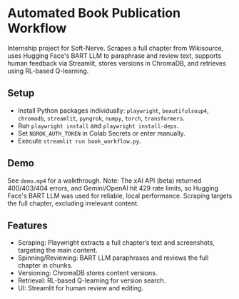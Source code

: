 # Automated Book Publication Workflow
Internship project for Soft-Nerve. Scrapes a full chapter from Wikisource, uses Hugging Face's BART LLM to paraphrase and review text, supports human feedback via Streamlit, stores versions in ChromaDB, and retrieves using RL-based Q-learning.

## Setup
- Install Python packages individually: `playwright`, `beautifulsoup4`, `chromadb`, `streamlit`, `pyngrok`, `numpy`, `torch`, `transformers`.
- Run `playwright install` and `playwright install-deps`.
- Set `NGROK_AUTH_TOKEN` in Colab Secrets or enter manually.
- Execute `streamlit run book_workflow.py`.

## Demo
See `demo.mp4` for a walkthrough. 
Note: The xAI API (beta) returned 400/403/404 errors, and Gemini/OpenAI hit 429 rate limits, so Hugging Face's BART LLM was used for reliable, local performance. Scraping targets the full chapter, excluding irrelevant content.

## Features
- Scraping: Playwright extracts a full chapter’s text and screenshots, targeting the main content.
- Spinning/Reviewing: BART LLM paraphrases and reviews the full chapter in chunks.
- Versioning: ChromaDB stores content versions.
- Retrieval: RL-based Q-learning for version search.
- UI: Streamlit for human review and editing.
